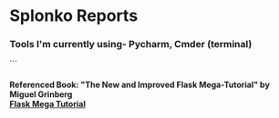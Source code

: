 <h1>Splonko Reports</h1>

<h3> Tools I'm currently using- Pycharm, Cmder (terminal) </h3>
```
<h4> Referenced Book: "The New and Improved Flask Mega-Tutorial" by Miguel Grinberg <br>
<a href="https://blog.miguelgrinberg.com/post/the-flask-mega-tutorial-part-i-hello-world"> Flask Mega Tutorial</a> </h4>